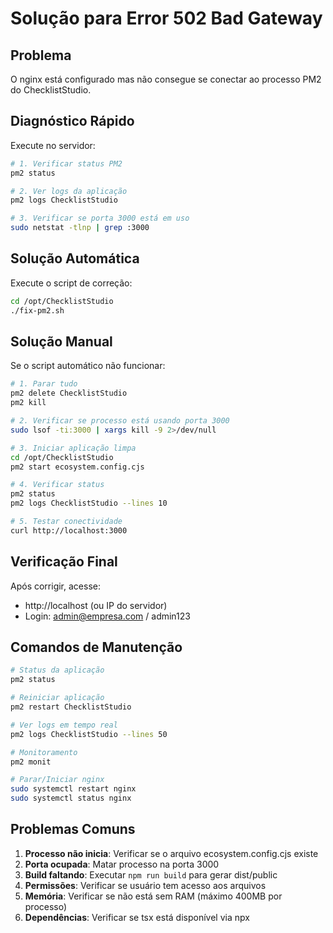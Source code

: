 # Solução para Error 502 Bad Gateway

## Problema
O nginx está configurado mas não consegue se conectar ao processo PM2 do ChecklistStudio.

## Diagnóstico Rápido

Execute no servidor:

```bash
# 1. Verificar status PM2
pm2 status

# 2. Ver logs da aplicação
pm2 logs ChecklistStudio

# 3. Verificar se porta 3000 está em uso
sudo netstat -tlnp | grep :3000
```

## Solução Automática

Execute o script de correção:

```bash
cd /opt/ChecklistStudio
./fix-pm2.sh
```

## Solução Manual

Se o script automático não funcionar:

```bash
# 1. Parar tudo
pm2 delete ChecklistStudio
pm2 kill

# 2. Verificar se processo está usando porta 3000
sudo lsof -ti:3000 | xargs kill -9 2>/dev/null

# 3. Iniciar aplicação limpa
cd /opt/ChecklistStudio
pm2 start ecosystem.config.cjs

# 4. Verificar status
pm2 status
pm2 logs ChecklistStudio --lines 10

# 5. Testar conectividade
curl http://localhost:3000
```

## Verificação Final

Após corrigir, acesse:
- http://localhost (ou IP do servidor)
- Login: admin@empresa.com / admin123

## Comandos de Manutenção

```bash
# Status da aplicação
pm2 status

# Reiniciar aplicação
pm2 restart ChecklistStudio

# Ver logs em tempo real
pm2 logs ChecklistStudio --lines 50

# Monitoramento
pm2 monit

# Parar/Iniciar nginx
sudo systemctl restart nginx
sudo systemctl status nginx
```

## Problemas Comuns

1. **Processo não inicia**: Verificar se o arquivo ecosystem.config.cjs existe
2. **Porta ocupada**: Matar processo na porta 3000  
3. **Build faltando**: Executar `npm run build` para gerar dist/public
4. **Permissões**: Verificar se usuário tem acesso aos arquivos
5. **Memória**: Verificar se não está sem RAM (máximo 400MB por processo)
6. **Dependências**: Verificar se tsx está disponível via npx